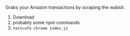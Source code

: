 Grabs your Amazon transactions by scraping the wabsit.

1. Download
2. probably some npm commands
3. `testcafe chrome index.js`
